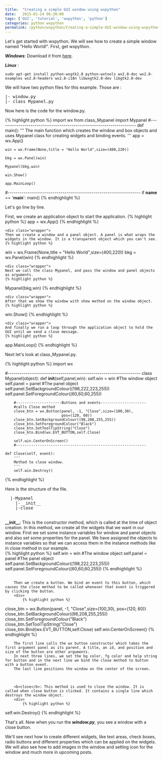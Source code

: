 ```yaml
---
title:  "Creating a simple GUI window using wxpython"
date:   2015-01-24 06:30:00
tags: ['GUI', 'tutorial', 'wxpython', 'python']
categories: python wxpython
permalink: /python/wxpython/Creating-a-simple-GUI-window-using-wxpython.html
---
```


Let's get started with wxpython. We will see how to create a simple window named "Hello World!". First, get wxpython.

_**Windows**_:  Download it from <a href="http://www.wxpython.org/download.php">here</a>.<br>  

_**Linux**_  :    

    sudo apt-get install python-wxgtk2.8 python-wxtools wx2.8-doc wx2.8-examples wx2.8-headers wx2.8-i18n libwxgtk2.8-dev libgtk2.0-dev

We will have two python files for this example. Those are :<br>
<pre>
|- window.py
|- class_Mypanel.py
</pre>

Now here is the code for the window.py.
<div class="wrapper">
	{% highlight python %}
import wx
from class_Mypanel import Mypanel
#----------------------------------------------------------------------
def main():
    '''
    The main function which creates the window and box objects and uses
    Mypanel class for creating widgets and binding events.
    '''
    app = wx.App()

    win = wx.Frame(None,title = "Hello World",size=(400,220))

    bkg = wx.Panel(win)
    
    Mypanel(bkg,win)

    win.Show()

    app.MainLoop()

#--------------------------------------------------------------------
if __name__ == '__main__':
    main()
{% endhighlight %}
</div>

<p>
	Let's go line by line.
	<div class="wrapper">
	First, we create an application object to start the application.
	{% highlight python %}
app = wx.App()
	{% endhighlight %}
	</div>

	<div class="wrapper">
	Then we create a window and a panel object. A panel is what wraps the widgets in the window. It is a transparent object which you can't see.
	{% highlight python %}
win = wx.Frame(None,title = "Hello World",size=(400,220))
bkg = wx.Panel(win)
	{% endhighlight %}
	</div>

	<div class="wrapper">
	Next we call the class Mypanel, and pass the window and panel objects as arguments.
	{% highlight python %}
Mypanel(bkg,win)
	{% endhighlight %}
	</div>

	<div class="wrapper">
	After that we show the window with show method on the window object.
	{% highlight python %}
win.Show()
	{% endhighlight %}
	</div>

	<div class="wrapper">
	And finally we run a loop through the application object to hold the GUI until we send a close message.
	{% highlight python %}
app.MainLoop()
	{% endhighlight %}
	</div>
</p>
<p>
	Next let's look at class_Mypanel.py.
	<div class="wrapper">
{% highlight python %}
import wx

#--------------------------------------------------------------------
class Mypanel(object):
    def __init__(self,panel,win):
        self.win = win                             #The window object
        self.panel = panel                         #The panel object
        self.panel.SetBackgroundColour((198,222,223,255))
        self.panel.SetForegroundColour((60,60,60,255))
                       
        #---------------------Buttons and events---------------------
        #calls Close method
        close_btn = wx.Button(panel, -1, "Close",size=(100,30),
                              pos=(120, 60))
        close_btn.SetBackgroundColour((98,208,255,255))
        close_btn.SetForegroundColour("Black")
        close_btn.SetToolTipString("Close")
        close_btn.Bind(wx.EVT_BUTTON,self.Close)

        self.win.CenterOnScreen()
        #------------------------------------------------------------

    def Close(self, event):
        '''
        Method to close window.
        '''
        self.win.Destroy()

{% endhighlight %}
	</div>

Here is the structure of the file.
<pre>
  |-Mypanel
    |-__init__
    |-close
</pre>

<br>
		<b>__init__</b>: This is the constructor method, which is called at the time of object creation. In this method, we create all the widgets that we want in our window.
		First we set some instance variables for window and panel objects and also set some properties for the panel. We have assigned the objects to instance variables so that we can access them in the instance methods like in close method in our example.
		<div>
			{% highlight python %}
self.win = win                                      #The window object
self.panel = panel                                   #The panel object
self.panel.SetBackgroundColour((198,222,223,255))
self.panel.SetForegroundColour((60,60,60,255))
			{% endhighlight %}
		</div>
<br>

		Then we create a button. We bind an event to this button, which causes the close method to be called whenever that event is triggered by clicking the button.
		<div>
			{% highlight python %}
close_btn = wx.Button(panel, -1, "Close",size=(100,30), pos=(120, 60))
close_btn.SetBackgroundColour((98,208,255,255))
close_btn.SetForegroundColour("Black")
close_btn.SetToolTipString("Close")
close_btn.Bind(wx.EVT_BUTTON,self.Close)
self.win.CenterOnScreen()
			{% endhighlight %}
		</div>
<br>

		The first line calls the wx button constructor which takes the first argument panel as its parent. A title, an id, and position and size of the button are other arguments.
		In next three lines, we set the bg color, fg color and help string for button and in the next line we bind the close method to button with a button event.
		The last line positions the window on the center of the screen.
<br>

		<b>close</b>: This method is used to close the window. It is called when close button is clicked. It contains a single line which destroys the window object.
		<div>
			{% highlight python %}
self.win.Destroy()
			{% endhighlight %}
		</div>

<p>That's all. Now when you run the <b><i>window.py</i></b>, you see a window with a close button.</p>

We'll see next how to create different widgets, like text areas, check boxes, radio buttons and different properties which can be applied on the widgets. We will also see how to add images in the window and setting icon for the window and much more in upcoming posts.
